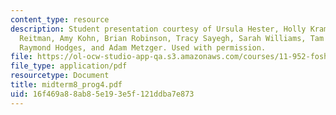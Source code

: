 ```yaml
---
content_type: resource
description: Student presentation courtesy of Ursula Hester, Holly Krambeck, Alexandra
  Reitman, Amy Kohn, Brian Robinson, Tracy Sayegh, Sarah Williams, Tam Doan, Hao Tian,
  Raymond Hodges, and Adam Metzger. Used with permission.
file: https://ol-ocw-studio-app-qa.s3.amazonaws.com/courses/11-952-foshan-china-workshop-spring-2004/16f469a88ab85e193e5f121ddba7e873_midterm8_prog4.pdf
file_type: application/pdf
resourcetype: Document
title: midterm8_prog4.pdf
uid: 16f469a8-8ab8-5e19-3e5f-121ddba7e873
---
```

